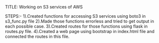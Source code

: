 TITLE: Working on S3 services of AWS

STEPS:-
1).Created functions for accessing S3 services using boto3 in s3_func.py file
2).Made those functions errorless and tried to get output in each possible case.
3).Created routes for those functions using flask in routes.py file.
4).Created a web page using bootstrap in index.html file and connected the routes in this file. 